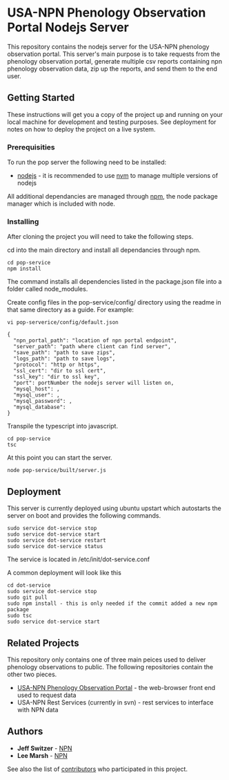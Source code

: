 # USA-NPN Phenology Observation Portal Nodejs Server

This repository contains the nodejs server for the USA-NPN phenology observation portal. This server's main purpose is to take requests from the phenology observation portal, generate multiple csv reports containing npn phenology observation data, zip up the reports, and send them to the end user.

## Getting Started

These instructions will get you a copy of the project up and running on your local machine for development and testing purposes. See deployment for notes on how to deploy the project on a live system.

### Prerequisities

To run the pop server the following need to be installed:

* [nodejs](https://nodejs.org/en/) - it is recommended to use [nvm](https://github.com/creationix/nvm) to manage multiple versions of nodejs

All additional dependancies are managed through [npm](https://www.npmjs.com/), the node package manager which is included with node.

### Installing

After cloning the project you will need to take the following steps.

cd into the main directory and install all dependancies through npm. 

```
cd pop-service
npm install
```
The command installs all dependencies listed in the package.json file into a folder called node_modules.

Create config files in the pop-service/config/ directory using the readme in that same directory as a guide. For example:

```
vi pop-serverice/config/default.json

{
  "npn_portal_path": "location of npn portal endpoint",
  "server_path": "path where client can find server",
  "save_path": "path to save zips",
  "logs_path": "path to save logs",
  "protocol": "http or https",
  "ssl_cert": "dir to ssl cert",
  "ssl_key": "dir to ssl key",
  "port": portNumber the nodejs server will listen on,
  "mysql_host": ,
  "mysql_user": ,
  "mysql_password": ,
  "mysql_database":
}

```

Transpile the typescript into javascript.

```
cd pop-service
tsc
```

At this point you can start the server.

```
node pop-service/built/server.js
```

## Deployment

This server is currently deployed using ubuntu upstart which autostarts the server on boot and provides the following commands.

```
sudo service dot-service stop
sudo service dot-service start
sudo service dot-service restart
sudo service dot-service status
```

The service is located in /etc/init/dot-service.conf

A common deployment will look like this
```
cd dot-service
sudo service dot-service stop
sudo git pull
sudo npm install - this is only needed if the commit added a new npm package
sudo tsc
sudo service dot-service start
```

## Related Projects

This repository only contains one of three main peices used to deliver phenology observations to public. The following repositories contain the other two pieces.

* [USA-NPN Phenology Observation Portal](https://github.com/usa-npn/phenology-observation-portal) - the web-browser front end used to request data
* USA-NPN Rest Services (currently in svn) - rest services to interface with NPN data

## Authors

* **Jeff Switzer** - [NPN](https://github.com/usa-npn)
* **Lee Marsh** - [NPN](https://github.com/usa-npn)

See also the list of [contributors](https://www.usanpn.org/about/staff) who participated in this project.
